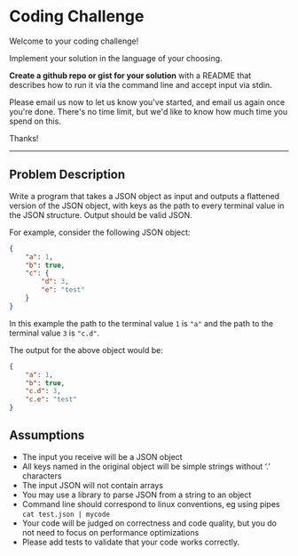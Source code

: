 # Coding Challenge 

Welcome to your coding challenge!

Implement your solution in the language of your choosing. 

**Create a github repo or gist for your solution** with a README that describes how to run it via the command line and accept input via stdin. 

Please email us now to let us know you've started, and email us again once you're done. There's no time limit, but we'd like to know how much time you spend on this.

Thanks!

---


## Problem Description

Write a program that takes a JSON object as input and outputs a flattened version of the JSON object, with keys as the path to every terminal value in the JSON structure.  Output should be valid JSON.

For example, consider the following JSON object: 

```json
{
    "a": 1,
    "b": true,
    "c": {
        "d": 3,
        "e": "test"
    }
}
```

In this example the path to the terminal value `1` is `"a"` and the path to the terminal value `3` is `"c.d"`.

The output for the above object would be:

```json
{
    "a": 1,
    "b": true,
    "c.d": 3,
    "c.e": "test"
}
```

## Assumptions

* The input you receive will be a JSON object
* All keys named in the original object will be simple strings without ‘.’ characters
* The input JSON will not contain arrays
* You may use a library to parse JSON from a string to an object
* Command line should correspond to linux conventions, eg using pipes `cat test.json | mycode` 
* Your code will be judged on correctness and code quality, but you do not need to focus on performance optimizations
* Please add tests to validate that your code works correctly.
